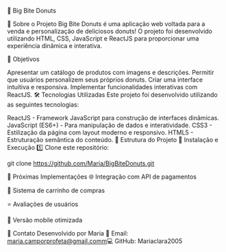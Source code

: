 🍩 Big Bite Donuts

🚀 Sobre o Projeto Big Bite Donuts é uma aplicação web voltada para a venda e personalização de deliciosos donuts! O projeto foi desenvolvido utilizando HTML, CSS, JavaScript e ReactJS para proporcionar uma experiência dinâmica e interativa.

🎯 Objetivos

Apresentar um catálogo de produtos com imagens e descrições.
Permitir que usuários personalizem seus próprios donuts.
Criar uma interface intuitiva e responsiva.
Implementar funcionalidades interativas com ReactJS.
🛠️ Tecnologias Utilizadas Este projeto foi desenvolvido utilizando as seguintes tecnologias:

ReactJS - Framework JavaScript para construção de interfaces dinâmicas.
JavaScript (ES6+) - Para manipulação de dados e interatividade.
CSS3 - Estilização da página com layout moderno e responsivo.
HTML5 - Estruturação semântica do conteúdo.
📂 Estrutura do Projeto 🔧 Instalação e Execução 1️⃣ Clone este repositório:

git clone https://github.com/Maria/BigBiteDonuts.git

📌 Próximas Implementações
🌐 Integração com API de pagamentos

🛒 Sistema de carrinho de compras

⭐ Avaliações de usuários

📱 Versão mobile otimizada

📩 Contato
Desenvolvido por Maria 📧 Email: maria.camporprofeta@gmail.comm💻 GitHub: Mariaclara2005